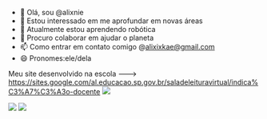 - 👋 Olá, sou @alixnie
- 👀 Estou interessado em me aprofundar em novas áreas
- 🌱 Atualmente estou aprendendo robótica
- 💞️ Procuro colaborar em ajudar o planeta
- 📫 Como entrar em contato comigo @alixixkae@gmail.com
- 😄 Pronomes:ele/dela

Meu site desenvolvido na escola
---> https://sites.google.com/al.educacao.sp.gov.br/saladeleituravirtual/indica%C3%A7%C3%A3o-docente
![](https://media1.tenor.com/m/7CMHeyJgceMAAAAd/our-boys-mo-dao-zu-shi.gif)

![](https://media.tenor.com/dI5KvhVkHroAAAAi/hazbinhotel-angel-dust.gif)
![](https://media.tenor.com/67rX4iETMNIAAAAM/streicheln-extase.gif)
